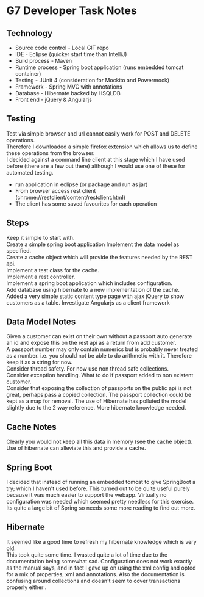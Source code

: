 G7 Developer Task Notes
=

Technology
-
* Source code control - Local GIT repo
* IDE - Eclipse (quicker start time than IntelliJ)
* Build process - Maven
* Runtime process - Spring boot application (runs embedded tomcat container)
* Testing - JUnit 4 (consideration for Mockito and Powermock)
* Framework - Spring MVC with annotations
* Database - Hibernate backed by HSQLDB
* Front end - jQuery & Angularjs

Testing
-
Test via simple browser and url cannot easily work for POST and DELETE operations.  
Therefore I downloaded a simple firefox extension which allows us to define these operations from the browser.  
I decided against a command line client at this stage which I have used before (there are a few out there) although I would use one of these for automated testing.

* run application in eclipse (or package and run as jar)
* From browser access rest client (chrome://restclient/content/restclient.html)
* The client has some saved favourites for each operation

Steps
-
Keep it simple to start with.  
Create a simple spring boot application
Implement the data model as specified.  
Create a cache object which will provide the features needed by the REST api.  
Implement a test class for the cache.  
Implement a rest controller.  
Implement a spring boot application which includes configuration.  
Add database using hibernate to a new implementation of the cache.  
Added a very simple static content type page with ajax jQuery to show customers as a table. 
Investigate Angularjs as a client framework 


Data Model Notes
-
Given a customer can exist on their own without a passport auto generate an id and expose this on the rest api as a return from add customer.  
A passport number may only contain numerics but is probably never treated as a number.  i.e. you should not be able to do arithmetic with it.  Therefore keep it as a string for now.  
Consider thread safety.  For now use non thread safe collections.  
Consider exception handling.  What to do if passport added to non existent customer.  
Consider that exposing the collection of passports on the public api is not great, perhaps pass a copied collection. 
The passport collection could be kept as a map for removal.
The use of Hibernate has polluted the model slightly due to the 2 way reference.  More hibernate knowledge needed.

Cache Notes
-
Clearly you would not keep all this data in memory (see the cache object).  
Use of hibernate can alleviate this and provide a cache.  

Spring Boot
-
I decided that instead of running an embedded tomcat to give SpringBoot a try; which I haven't used before.  This turned out to be quite useful purely because it was much easier to support the webapp.  Virtually no configuration was needed which seemed pretty needless for this exercise.  Its quite a large bit of Spring so needs some more reading to find out more.

Hibernate
-
It seemed like a good time to refresh my hibernate knowledge which is very old.  
This took quite some time. I wasted quite a lot of time due to the documentation being somewhat sad. Configuration does not work exactly as the manual says, and in fact I gave up on using the xml config and opted for a mix of properties, xml and annotations.  Also the documentation is confusing around collections and doesn't seem to cover transactions properly either .  
